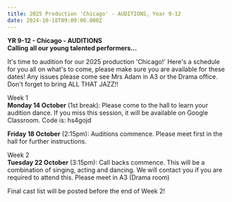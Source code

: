 ```yaml
---
title: 2025 Production 'Chicago' - AUDITIONS, Year 9-12
date: 2024-10-18T09:09:00.000Z
---
```

**YR 9-12 - Chicago - AUDITIONS**  
**Calling all our young talented performers...**  

It's time to audition for our 2025 production 'Chicago!' Here's a schedule for you all on what's to come, please make sure you are available for these dates! Any issues please come see Mrs Adam in A3 or the Drama office. Don't forget to bring ALL THAT JAZZ!!

Week 1  
**Monday 14 October** (1st break): Please come to the hall to learn your audition dance. If you miss this session, it will be available on Google Classroom. Code is: hs4gojd

**Friday 18 October** (2:15pm): Auditions commence. Please meet first in the hall for further instructions.

Week 2  
**Tuesday 22 October** (3:15pm): Call backs commence. This will be a combination of singing, acting and dancing. We will contact you if you are required to attend this. Please meet in A3 (Drama room)

Final cast list will be posted before the end of Week 2!
